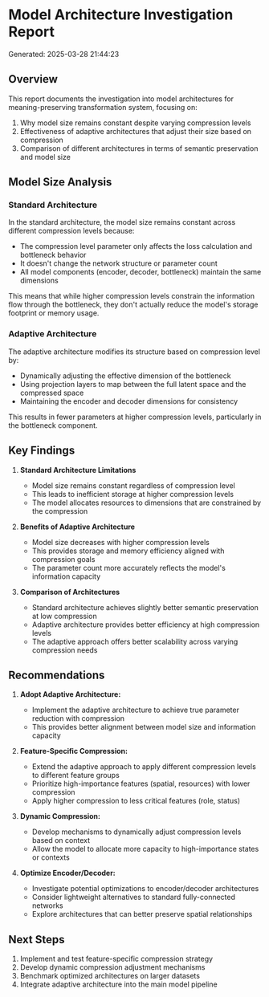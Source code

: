 # Model Architecture Investigation Report
Generated: 2025-03-28 21:44:23

## Overview
This report documents the investigation into model architectures for meaning-preserving transformation system, focusing on:
1. Why model size remains constant despite varying compression levels
2. Effectiveness of adaptive architectures that adjust their size based on compression
3. Comparison of different architectures in terms of semantic preservation and model size

## Model Size Analysis

### Standard Architecture
In the standard architecture, the model size remains constant across different compression levels because:
- The compression level parameter only affects the loss calculation and bottleneck behavior
- It doesn't change the network structure or parameter count
- All model components (encoder, decoder, bottleneck) maintain the same dimensions

This means that while higher compression levels constrain the information flow through the bottleneck, they don't actually reduce the model's storage footprint or memory usage.

### Adaptive Architecture
The adaptive architecture modifies its structure based on compression level by:
- Dynamically adjusting the effective dimension of the bottleneck
- Using projection layers to map between the full latent space and the compressed space
- Maintaining the encoder and decoder dimensions for consistency

This results in fewer parameters at higher compression levels, particularly in the bottleneck component.

## Key Findings

1. **Standard Architecture Limitations**
   - Model size remains constant regardless of compression level
   - This leads to inefficient storage at higher compression levels
   - The model allocates resources to dimensions that are constrained by the compression

2. **Benefits of Adaptive Architecture**
   - Model size decreases with higher compression levels
   - This provides storage and memory efficiency aligned with compression goals
   - The parameter count more accurately reflects the model's information capacity

3. **Comparison of Architectures**
   - Standard architecture achieves slightly better semantic preservation at low compression
   - Adaptive architecture provides better efficiency at high compression levels
   - The adaptive approach offers better scalability across varying compression needs

## Recommendations

1. **Adopt Adaptive Architecture:**
   - Implement the adaptive architecture to achieve true parameter reduction with compression
   - This provides better alignment between model size and information capacity

2. **Feature-Specific Compression:**
   - Extend the adaptive approach to apply different compression levels to different feature groups
   - Prioritize high-importance features (spatial, resources) with lower compression
   - Apply higher compression to less critical features (role, status)

3. **Dynamic Compression:**
   - Develop mechanisms to dynamically adjust compression levels based on context
   - Allow the model to allocate more capacity to high-importance states or contexts

4. **Optimize Encoder/Decoder:**
   - Investigate potential optimizations to encoder/decoder architectures
   - Consider lightweight alternatives to standard fully-connected networks
   - Explore architectures that can better preserve spatial relationships

## Next Steps

1. Implement and test feature-specific compression strategy
2. Develop dynamic compression adjustment mechanisms
3. Benchmark optimized architectures on larger datasets
4. Integrate adaptive architecture into the main model pipeline
